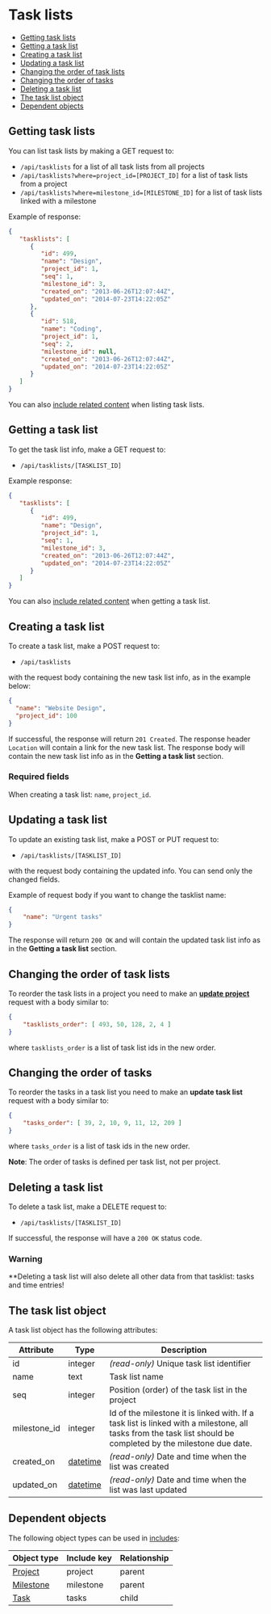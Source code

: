 # Task lists

* [Getting task lists](#list)
* [Getting a task list](#get)
* [Creating a task list](#create)
* [Updating a task list](#update)
* [Changing the order of task lists](#update-tasklists-order)
* [Changing the order of tasks](#update-tasks-order)
* [Deleting a task list](#delete)
* [The task list object](#object)
* [Dependent objects](#dependencies)

<a name="list"></a>
## Getting task lists

You can list task lists by making a GET request to:

* `/api/tasklists` for a list of all task lists from all projects
* `/api/tasklists?where=project_id=[PROJECT_ID]` for a list of task lists from a project
* `/api/tasklists?where=milestone_id=[MILESTONE_ID]` for a list of task lists linked with a milestone
 
Example of response:

```json
{
   "tasklists": [
      {
         "id": 499,
         "name": "Design",
         "project_id": 1,
         "seq": 1,
         "milestone_id": 3,
         "created_on": "2013-06-26T12:07:44Z",
         "updated_on": "2014-07-23T14:22:05Z"
      },
      {
         "id": 518,
         "name": "Coding",
         "project_id": 1,
         "seq": 2,
         "milestone_id": null,
         "created_on": "2013-06-26T12:07:44Z",
         "updated_on": "2014-07-23T14:22:05Z"
      }
   ]
}
```

You can also [include related content](includes.md) when listing task lists.

<a name="get"></a>
## Getting a task list

To get the task list info, make a GET request to:

* `/api/tasklists/[TASKLIST_ID]`

Example response:

```json
{
   "tasklists": [
      {
         "id": 499,
         "name": "Design",
         "project_id": 1,
         "seq": 1,
         "milestone_id": 3,
         "created_on": "2013-06-26T12:07:44Z",
         "updated_on": "2014-07-23T14:22:05Z"
      }
   ]
}
```

You can also [include related content](includes.md) when getting a task list.

<a name="create"></a>
## Creating a task list

To create a task list, make a POST request to:

* `/api/tasklists`

with the request body containing the new task list info, as in the example below:

```json 
{
  "name": "Website Design",
  "project_id": 100
}
```

If successful, the response will return `201 Created`. The response header `Location` will contain a link for the new task list. The response body will contain the new task list info as in the **Getting a task list** section.

### Required fields

When creating a task list: `name`, `project_id`.

<a name="update"></a>
## Updating a task list

To update an existing task list, make a POST or PUT request to:

* `/api/tasklists/[TASKLIST_ID]`

with the request body containing the updated info. You can send only the changed fields.

Example of request body if you want to change the tasklist name:

```json
{
    "name": "Urgent tasks"
}
```

The response will return `200 OK` and will contain the updated task list info as in the **Getting a task list** section.

<a name="update-tasklists-order"></a>
## Changing the order of task lists

To reorder the task lists in a project you need to make an **[update project](projects.md#update-tasklists-order)** request with a body similar to:

```json
{
    "tasklists_order": [ 493, 50, 128, 2, 4 ]
}
```

where `tasklists_order` is a list of task list ids in the new order.

<a name="update-tasks-order"></a>
## Changing the order of tasks 

To reorder the tasks in a task list you need to make an **update task list** request with a body similar to:

```json
{
    "tasks_order": [ 39, 2, 10, 9, 11, 12, 209 ]
}
```

where `tasks_order` is a list of task ids in the new order. 

**Note**: The order of tasks is defined per task list, not per project. 

<a name="delete"></a>
## Deleting a task list

To delete a task list, make a DELETE request to:

* `/api/tasklists/[TASKLIST_ID]`

If successful, the response will have a `200 OK` status code.

### Warning

**Deleting a task list will also delete all other data from that tasklist: tasks and time entries!

<a name="object"></a>
## The task list object

A task list object has the following attributes:

Attribute|Type|Description
---------|----|-----------
id | integer | _(read-only)_ Unique task list identifier
name | text | Task list name
seq | integer | Position (order) of the task list in the project
milestone_id | integer | Id of the milestone it is linked with. If a task list is linked with a milestone, all tasks from the task list should be completed by the milestone due date. 
created_on | [datetime](datetime.md) | _(read-only)_ Date and time when the list was created
updated_on | [datetime](datetime.md) | _(read-only)_ Date and time when the list was last updated

<a name="dependencies"></a>
## Dependent objects

The following object types can be used in [includes](includes.md):

Object type|Include key|Relationship
-----------|-----------|----
[Project](projects.md) | project | parent
[Milestone](milestones.md) | milestone | parent
[Task](tasks.md) | tasks | child

